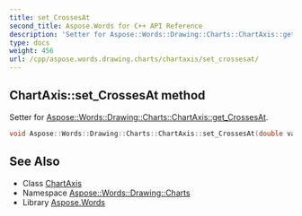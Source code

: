```yaml
---
title: set_CrossesAt
second_title: Aspose.Words for C++ API Reference
description: 'Setter for Aspose::Words::Drawing::Charts::ChartAxis::get_CrossesAt.'
type: docs
weight: 456
url: /cpp/aspose.words.drawing.charts/chartaxis/set_crossesat/
---
```

## ChartAxis::set_CrossesAt method


Setter for [Aspose::Words::Drawing::Charts::ChartAxis::get_CrossesAt](../get_crossesat/).

```cpp
void Aspose::Words::Drawing::Charts::ChartAxis::set_CrossesAt(double value)
```

## See Also

* Class [ChartAxis](../)
* Namespace [Aspose::Words::Drawing::Charts](../../)
* Library [Aspose.Words](../../../)
